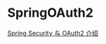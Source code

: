 # SpringOAuth2

[Spring Security 与 OAuth2 介绍](https://cloud.tencent.com/developer/article/1447784?areaId=106001)
